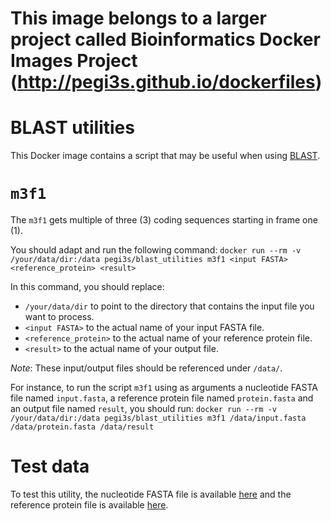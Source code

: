 # This image belongs to a larger project called Bioinformatics Docker Images Project (http://pegi3s.github.io/dockerfiles)

# BLAST utilities
This Docker image contains a script that may be useful when using [BLAST](https://blast.ncbi.nlm.nih.gov/Blast.cgi). 

# `m3f1`

The `m3f1` gets multiple of three (3) coding sequences starting in frame one (1).

You should adapt and run the following command: `docker run --rm -v /your/data/dir:/data pegi3s/blast_utilities m3f1 <input FASTA> <reference_protein> <result>`

In this command, you should replace:
- `/your/data/dir` to point to the directory that contains the input file you want to process.
- `<input FASTA>` to the actual name of your input FASTA file.
- `<reference_protein>` to the actual name of your reference protein file.
- `<result>` to the actual name of your output file.

*Note*:  These input/output files should be referenced under `/data/`.

For instance, to run the script `m3f1` using as arguments a nucleotide FASTA file named `input.fasta`, a reference protein file named `protein.fasta` and an output file named `result`, you should run: `docker run --rm -v /your/data/dir:/data pegi3s/blast_utilities m3f1 /data/input.fasta /data/protein.fasta /data/result`

# Test data

To test this utility, the nucleotide FASTA file is available [here](https://raw.githubusercontent.com/pegi3s/dockerfiles/master/blast_utilities/test_data/input.fasta) and the reference protein file is available [here](https://raw.githubusercontent.com/pegi3s/dockerfiles/master/blast_utilities/test_data/protein.fasta).